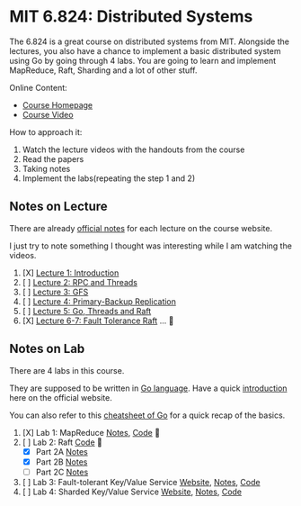 # MIT 6.824: Distributed Systems

The 6.824 is a great course on distributed systems from MIT.
Alongside the lectures, you also have a chance to implement a basic distributed system using Go by going through 4 labs.
You are going to learn and implement MapReduce, Raft, Sharding and a lot of other stuff.

Online Content:

- [Course Homepage](https://pdos.csail.mit.edu/6.824/index.html)
- [Course Video](https://www.youtube.com/playlist?list=PLrw6a1wE39_tb2fErI4-WkMbsvGQk9_UB)

How to approach it:

1. Watch the lecture videos with the handouts from the course
2. Read the papers
3. Taking notes 
4. Implement the labs(repeating the step 1 and 2)

## Notes on Lecture

There are already [official notes](https://pdos.csail.mit.edu/6.824/schedule.html) for each lecture on the course website.

I just try to note something I thought was interesting while I am watching the videos.

1. [X] [Lecture 1: Introduction](Lecture1-Introduction.md)
2. [ ] [Lecture 2: RPC and Threads]()
3. [ ] [Lecture 3: GFS]()
4. [ ] [Lecture 4: Primary-Backup Replication]()
5. [ ] [Lecture 5: Go, Threads and Raft]()
6. [X] [Lecture 6-7: Fault Tolerance Raft](Lecture6-7-Fault-Tolerance-Raft.md)
...
:construction:

## Notes on Lab

There are 4 labs in this course. 

They are supposed to be written in [Go language](https://golang.org).
Have a quick [introduction](https://tour.golang.org) here on the official website.

You can also refer to this [cheatsheet of Go](https://github.com/alfmunny/cheatsheets/blob/master/go-cheatsheet.md) for a quick recap of the basics.

1. [X] Lab 1: MapReduce [Notes](Lab1-MapReduce.md), [Code](6.824lab/src/mr) :checkered_flag:
2. [ ] Lab 2: Raft [Code](6.824lab/src/raft) :construction:
	- [X] Part 2A [Notes](Lab2-Raft-2A.md)
	- [X] Part 2B [Notes](Lab2-Raft-2B.md)
	- [ ] Part 2C [Notes]()

3. [ ] Lab 3: Fault-tolerant Key/Value Service [Website](https://pdos.csail.mit.edu/6.824/labs/lab-kvraft.html), [Notes](), [Code]()
4. [ ] Lab 4: Sharded Key/Value Service [Website](https://pdos.csail.mit.edu/6.824/labs/lab-sharded.html), [Notes](), [Code]()
